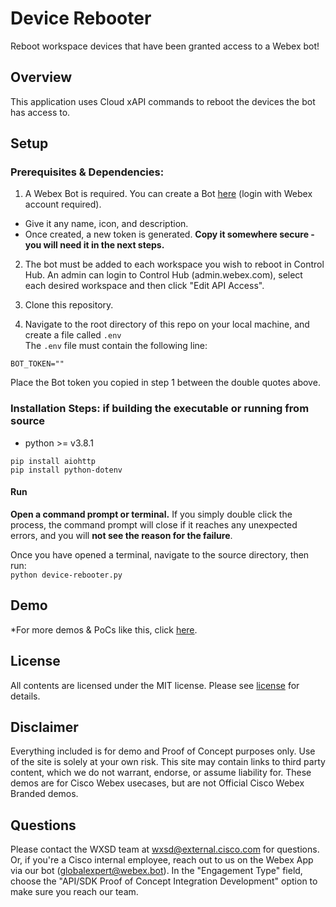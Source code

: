 
# Device Rebooter
Reboot workspace devices that have been granted access to a Webex bot!

<!-- ![image/gif](insert img link here) -->


## Overview

This application uses Cloud xAPI commands to reboot the devices the bot has access to.




## Setup

### Prerequisites & Dependencies: 

1. A Webex Bot is required.  You can create a Bot [here](https://developer.webex.com/my-apps/new) (login with Webex account required).  
+ Give it any name, icon, and description.  
+ Once created, a new token is generated.  **Copy it somewhere secure - you will need it in the next steps.**

2. The bot must be added to each workspace you wish to reboot in Control Hub.  An admin can login to Control Hub (admin.webex.com), select each desired workspace and then click "Edit API Access".

3. Clone this repository.
4. Navigate to the root directory of this repo on your local machine, and create a file called ```.env```  
The ```.env``` file must contain the following line:
```
BOT_TOKEN=""
```
Place the Bot token you copied in step 1 between the double quotes above.


### Installation Steps: if building the executable or running from source
+ python >= v3.8.1
```
pip install aiohttp
pip install python-dotenv
```


#### Run
**Open a command prompt or terminal.**  If you simply double click the process, the command prompt will close if it reaches any unexpected errors, and you will **not see the reason for the failure**.

Once you have opened a terminal, navigate to the source directory, then run:  
```python device-rebooter.py```


## Demo
*For more demos & PoCs like this, click [here](https://github.com/wxsd-sales).

<!-- [![Your Video Title ](assets/peer_support_main.PNG)](https://www.youtube.com/watch?v=SqZhiC8jHhU&t=10s, "<insert demo name here>") -->


## License
All contents are licensed under the MIT license. Please see [license](LICENSE) for details.


## Disclaimer
Everything included is for demo and Proof of Concept purposes only. Use of the site is solely at your own risk. This site may contain links to third party content, which we do not warrant, endorse, or assume liability for. These demos are for Cisco Webex usecases, but are not Official Cisco Webex Branded demos.


## Questions
Please contact the WXSD team at [wxsd@external.cisco.com](mailto:wxsd@external.cisco.com?subject=DeviceRebooter) for questions. Or, if you're a Cisco internal employee, reach out to us on the Webex App via our bot (globalexpert@webex.bot). In the "Engagement Type" field, choose the "API/SDK Proof of Concept Integration Development" option to make sure you reach our team. 
